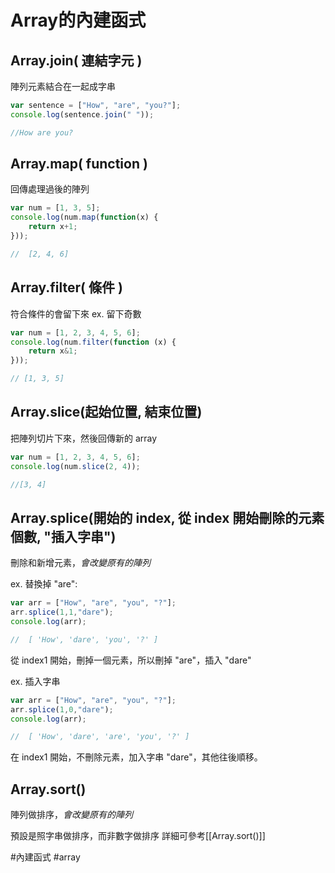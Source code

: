 # Array的內建函式
## Array.join( 連結字元 )
陣列元素結合在一起成字串
```js
var sentence = ["How", "are", "you?"];
console.log(sentence.join(" "));

//How are you?
```

## Array.map( function )
回傳處理過後的陣列
```js
var num = [1, 3, 5];
console.log(num.map(function(x) {
	return x+1;
}));

//  [2, 4, 6]
```

## Array.filter( 條件 )
符合條件的會留下來
ex. 留下奇數
```js
var num = [1, 2, 3, 4, 5, 6];
console.log(num.filter(function (x) {
	return x&1;
}));

// [1, 3, 5]
```

## Array.slice(起始位置, 結束位置)
把陣列切片下來，然後回傳新的 array
```js
var num = [1, 2, 3, 4, 5, 6];
console.log(num.slice(2, 4));

//[3, 4]
```

## Array.splice(開始的 index, 從 index 開始刪除的元素個數, "插入字串")
刪除和新增元素，*會改變原有的陣列*

ex. 替換掉 "are":
```js
var arr = ["How", "are", "you", "?"];
arr.splice(1,1,"dare");
console.log(arr);

//  [ 'How', 'dare', 'you', '?' ]
```
從 index1 開始，刪掉一個元素，所以刪掉 "are"，插入 "dare"

ex. 插入字串
```js
var arr = ["How", "are", "you", "?"];
arr.splice(1,0,"dare");
console.log(arr);

//  [ 'How', 'dare', 'are', 'you', '?' ]
```
在 index1 開始，不刪除元素，加入字串 "dare"，其他往後順移。

## Array.sort()
陣列做排序，*會改變原有的陣列*

預設是照字串做排序，而非數字做排序
詳細可參考[[Array.sort()]]

#內建函式
#array 